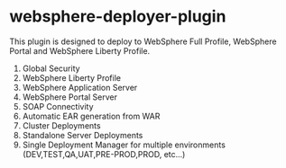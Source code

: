 websphere-deployer-plugin
=========================

This plugin is designed to deploy to WebSphere Full Profile, WebSphere Portal and WebSphere Liberty Profile.

<ol>
  <li>Global Security</li>
  <li>WebSphere Liberty Profile</li>
  <li>WebSphere Application Server</li>
  <li>WebSphere Portal Server</li>
  <li>SOAP Connectivity</li>
  <li>Automatic EAR generation from WAR</li>
  <li>Cluster Deployments</li>
  <li>Standalone Server Deployments</li>
  <li>Single Deployment Manager for multiple environments (DEV,TEST,QA,UAT,PRE-PROD,PROD, etc...)
</ol>
